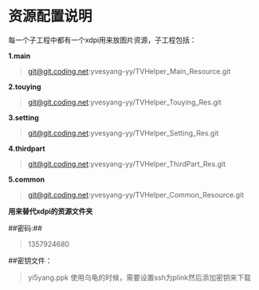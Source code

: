 # 资源配置说明 #
每一个子工程中都有一个xdpi用来放图片资源，子工程包括：

**1.main** 
> git@git.coding.net:yvesyang-yy/TVHelper_Main_Resource.git

**2.touying**
> git@git.coding.net:yvesyang-yy/TVHelper_Touying_Res.git
 
**3.setting**
> git@git.coding.net:yvesyang-yy/TVHelper_Setting_Res.git

**4.thirdpart**
> git@git.coding.net:yvesyang-yy/TVHelper_ThirdPart_Res.git

**5.common**
> git@git.coding.net:yvesyang-yy/TVHelper_Common_Resource.git

**用来替代xdpi的资源文件夹**

##密码:##
> 1357924680

##密钥文件：
>yi5yang.ppk
>使用乌龟的时候，需要设置ssh为plink然后添加密钥来下载



